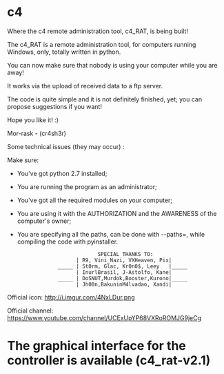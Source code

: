 # c4

Where the c4 remote administration tool, c4_RAT, is being built!

The c4_RAT is a remote administration tool, for computers running Windows, only, totally written in python.

You can now make sure that nobody is using your computer while you are away!

It works via the upload of received data to a ftp server.

The code is quite simple and it is not definitely finished, yet; you can propose suggestions if you want!

Hope you like it! :)

Mor-rask - (cr4sh3r)


Some technical issues (they may occur) : 

Make sure:

- You've got python 2.7 installed;

- You are running the program as an administrator;

- You've got all the required modules on your computer;

- You are using it with the AUTHORIZATION and the AWARENESS of the computer's owner;

- You are specifying all the paths, can be done with --paths=, while compiling the code with pyinstaller.
 




                                SPECIAL THANKS TO:
                         | R9, Vini_Nazi, VXHeaven, Pix|
                   _____ | St0rm, Glac, Kr0n0$, Leey   |_____
                         | InurlBrasil, J-Astolfo, Kane|
                   _____ | DoSNUT,Murdok,Booster,Kurono|_____
                         | Jh00n,BakuninM4lvadao, Xandi|


Official icon: http://i.imgur.com/4NxLDur.png

Official channel: https://www.youtube.com/channel/UCExUpYP68VXRoROMJG9jeCg


# The graphical interface for the controller is available (c4_rat-v2.1)

